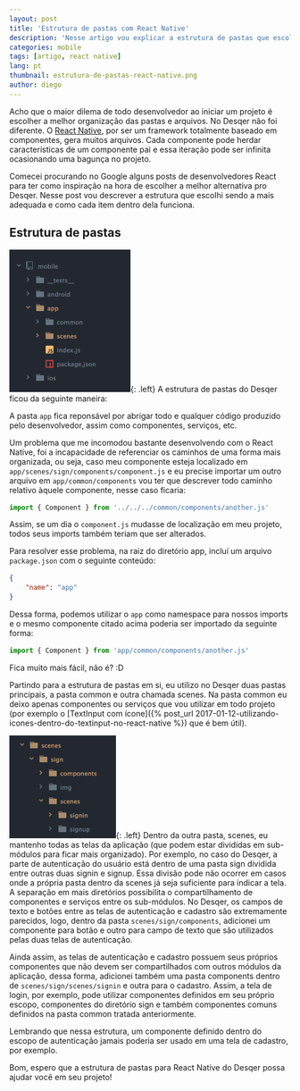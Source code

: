 ```yaml
---
layout: post
title: 'Estrutura de pastas com React Native'
description: 'Nesse artigo vou explicar a estrutura de pastas que escolhemos para o desenvolvimento do aplicativo do Desqer'
categories: mobile
tags: [artigo, react native]
lang: pt
thumbnail: estrutura-de-pastas-react-native.png
author: diego
---
```


Acho que o maior dilema de todo desenvolvedor ao iniciar um projeto é escolher a melhor organização das pastas e arquivos. No Desqer não foi diferente. O [React Native](https://facebook.github.io/react-native/), por ser um framework totalmente baseado em componentes, gera muitos arquivos. Cada componente pode herdar características de um componente pai e essa iteração pode ser infinita ocasionando uma bagunça no projeto.

Comecei procurando no Google alguns posts de desenvolvedores React para ter como inspiração na hora de escolher a melhor alternativa pro Desqer. Nesse post vou descrever a estrutura que escolhi sendo a mais adequada e como cada item dentro dela funciona.

## Estrutura de pastas

![Estrutura de pastas do Desqer](/assets/posts/estrutura-de-pastas-desqer.png){: .left}
A estrutura de pastas do Desqer ficou da seguinte maneira:

A pasta `app` fica reponsável por abrigar todo e qualquer código produzido pelo desenvolvedor, assim como componentes, serviços, etc.

Um problema que me incomodou bastante desenvolvendo com o React Native, foi a incapacidade de referenciar os caminhos de uma forma mais organizada, ou seja, caso meu componente esteja localizado em `app/scenes/sign/components/component.js` e eu precise importar um outro arquivo em `app/common/components` vou ter que descrever todo caminho relativo àquele componente, nesse caso ficaria:

```javascript
import { Component } from '../../../common/components/another.js'
```

Assim, se um dia o `component.js` mudasse de localização em meu projeto, todos seus imports também teriam que ser alterados.

Para resolver esse problema, na raiz do diretório app, incluí um arquivo `package.json` com o seguinte conteúdo:

```json
{
    "name": "app"
}
```

Dessa forma, podemos utilizar o `app` como namespace para nossos imports e o mesmo componente citado acima poderia ser importado da seguinte forma:

```javascript
import { Component } from 'app/common/components/another.js'
```

Fica muito mais fácil, não é? :D

Partindo para a estrutura de pastas em si, eu utilizo no Desqer duas pastas principais, a pasta common e outra chamada scenes. Na pasta common eu deixo apenas componentes ou serviços que vou utilizar em todo projeto (por exemplo o [TextInput com ícone]({% post_url 2017-01-12-utilizando-icones-dentro-do-textinput-no-react-native %}) que é bem útil).

![Estrutura da pasta scenes](/assets/posts/estrutura-pasta-scenes.png){: .left}
Dentro da outra pasta, scenes, eu mantenho todas as telas da aplicação (que podem estar divididas em sub-módulos para ficar mais organizado). Por exemplo, no caso do Desqer, a parte de autenticação do usuário está dentro de uma pasta sign dividida entre outras duas signin e signup. Essa divisão pode não ocorrer em casos onde a própria pasta dentro da scenes já seja suficiente para indicar a tela. A separação em mais diretórios possibilita o compartilhamento de componentes e serviços entre os sub-módulos. No Desqer, os campos de texto e botões entre as telas de autenticação e cadastro são extremamente parecidos, logo, dentro da pasta `scenes/sign/components`, adicionei um componente para botão e outro para campo de texto que são utilizados pelas duas telas de autenticação.

Ainda assim, as telas de autenticação e cadastro possuem seus próprios componentes que não devem ser compartilhados com outros módulos da aplicação, dessa forma, adicionei também uma pasta components dentro de `scenes/sign/scenes/signin` e outra para o cadastro. Assim, a tela de login, por exemplo, pode utilizar componentes definidos em seu próprio escopo, componentes do diretório sign e também componentes comuns definidos na pasta common tratada anteriormente.

Lembrando que nessa estrutura, um componente definido dentro do escopo de autenticação jamais poderia ser usado em uma tela de cadastro, por exemplo.

Bom, espero que a estrutura de pastas para React Native do Desqer possa ajudar você em seu projeto!
